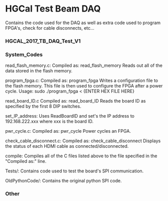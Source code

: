 # HGCal Test Beam DAQ
Contains the code used for the DAQ as well as extra code used to program FPGA's, check for cable disconnects, etc...


### HGCAL_2017_TB_DAQ_Test_V1


### System_Codes
read_flash_memory.c:
	Compiled as: read_flash_memory
	Reads out all of the data stored in the flash memory.

program_fpga.c:
	Compiled as: program_fpga
	Writes a configuration file to the flash memory. This file is then used to configure the FPGA after a power cycle.
	Usage:
		sudo ./program_fpga < {ENTER HEX FILE HERE}

read_board_ID.c
	Compiled as: read_board_ID
	Reads the board ID as specified by the first 8 DIP switches.

set_IP_address:
	Uses ReadBoardID and set's the IP address to 192.168.222.xxx where xxx is the board ID.

pwr_cycle.c:
	Compiled as: pwr_cycle
	Power cycles an FPGA.

check_cable_disconnect.c:
	Compiled as: check_cable_disconnect
	Displays the status of each HDMI cable as connected/disconnected.



compile:
	Compiles all of the C files listed above to the file specified in the "Compiled as:" line.

Tests/:
	Contains code used to test the board's SPI communication.

OldPythonCode/:
	Contains the original python SPI code.


### Other
